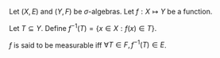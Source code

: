 Let $(X, E)$ and $(Y, F)$ be $\sigma$-algebras.
Let $f: X \mapsto Y$ be a function.

Let $T \subseteq Y$.
Define $f^{-1}(T) = \{x \in X: f(x) \in T\}$.

$f$ is said to be measurable iff $\forall T \in F, f^{-1}(T) \in E$.
